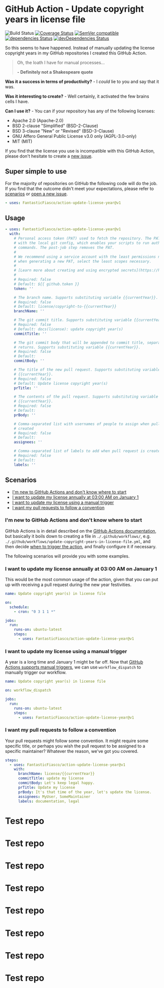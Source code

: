# GitHub Action - Update copyright years in license file

![Build Status](https://github.com/FantasticFiasco/action-update-license-year/workflows/CI/CD/badge.svg)
[![Coverage Status](https://coveralls.io/repos/github/FantasticFiasco/action-update-license-year/badge.svg?branch=master)](https://coveralls.io/github/FantasticFiasco/action-update-license-year?branch=master)
[![SemVer compatible](https://img.shields.io/badge/%E2%9C%85-SemVer%20compatible-blue)](https://semver.org/)
[![dependencies Status](https://david-dm.org/FantasticFiasco/action-update-license-year/status.svg)](https://david-dm.org/FantasticFiasco/action-update-license-year)
[![devDependencies Status](https://david-dm.org/FantasticFiasco/action-update-license-year/dev-status.svg)](https://david-dm.org/FantasticFiasco/action-update-license-year?type=dev)

So this seems to have happened. Instead of manually updating the license copyright years in my GitHub repositories I created this GitHub Action.

> Oh, the loath I have for manual processes...
>
> **- Definitely not a Shakespeare quote**

**Was it a success in terms of productivity?** - I *could* lie to you and say that it was.

**Was it interesting to create?** - Well certainly, it activated the few brains cells I have.

**Can I use it?** - You can if your repository has any of the following licenses:

- Apache 2.0 (Apache-2.0)
- BSD 2-clause "Simplified" (BSD-2-Clause)
- BSD 3-clause "New" or "Revised" (BSD-3-Clause)
- GNU Affero General Public License v3.0 only (AGPL-3.0-only)
- MIT (MIT)

If you find that the license you use is incompatible with this GitHub Action, please don't hesitate to create a [new issue](https://github.com/FantasticFiasco/action-update-license-year/issues/new/choose).

## Super simple to use

For the majority of repositories on GitHub the following code will do the job. If you find that the outcome didn't meet your expectations, please refer to [scenarios](#scenarios) or [open a new issue](https://github.com/FantasticFiasco/action-update-license-year/issues/new/choose).

```yaml
- uses: FantasticFiasco/action-update-license-year@v1
```

## Usage

<!-- start usage -->
```yaml
- uses: FantasticFiasco/action-update-license-year@v1
  with:
    # Personal access token (PAT) used to fetch the repository. The PAT is configured
    # with the local git config, which enables your scripts to run authenticated git
    # commands. The post-job step removes the PAT.
    #
    # We recommend using a service account with the least permissions necessary. Also
    # when generating a new PAT, select the least scopes necessary.
    #
    # [Learn more about creating and using encrypted secrets](https://help.github.com/en/actions/automating-your-workflow-with-github-actions/creating-and-using-encrypted-secrets)
    #
    # Required: false
    # Default: ${{ github.token }}
    token: ''

    # The branch name. Supports substituting variable {{currentYear}}.
    # Required: false
    # Default: license/copyright-to-{{currentYear}}
    branchName: ''

    # The git commit title. Supports substituting variable {{currentYear}}.
    # Required: false
    # Default: docs(license): update copyright year(s)
    commitTitle: ''

    # The git commit body that will be appended to commit title, separated by two line
    # returns. Supports substituting variable {{currentYear}}.
    # Required: false
    # Default:
    commitBody: ''

    # The title of the new pull request. Supports substituting variable
    # {{currentYear}}.
    # Required: false
    # Default: Update license copyright year(s)
    prTitle: ''

    # The contents of the pull request. Supports substituting variable
    # {{currentYear}}.
    # Required: false
    # Default:
    prBody: ''

    # Comma-separated list with usernames of people to assign when pull request is
    # created
    # Required: false
    # Default:
    assignees: ''

    # Comma-separated list of labels to add when pull request is created
    # Required: false
    # Default:
    labels: ''
```
<!-- end usage -->

## Scenarios

- [I'm new to GitHub Actions and don't know where to start](#Im-new-to-github-actions-and-dont-know-where-to-start)
- [I want to update my license annually at 03:00 AM on January 1](#i-want-to-update-my-license-annually-at-0300-am-on-january-1)
- [I want to update my license using a manual trigger](#i-want-to-update-my-license-using-a-manual-trigger)
- [I want my pull requests to follow a convention](#i-want-my-pull-requests-to-follow-a-convention)

### I'm new to GitHub Actions and don't know where to start

GitHub Actions is in detail described on the [GitHub Actions documentation](https://docs.github.com/en/actions), but basically it boils down to creating a file in `./.github/workflows/`, e.g. `./.github/workflows/update-copyright-years-in-license-file.yml`, and then decide [when to trigger the action](https://docs.github.com/en/actions/reference/events-that-trigger-workflows), and finally configure it if necessary.

The following scenarios will provide you with some examples.

### I want to update my license annually at 03:00 AM on January 1

This would be the most common usage of the action, given that you can put up with receiving a pull request during the new year festivities.

```yaml
name: Update copyright year(s) in license file

on:
  schedule:
    - cron: "0 3 1 1 *"

jobs:
  run:
    runs-on: ubuntu-latest
    steps:
      - uses: FantasticFiasco/action-update-license-year@v1
```

### I want to update my license using a manual trigger

A year is a long time and January 1 might be far off. Now that [GitHub Actions supports manual triggers](https://github.blog/changelog/2020-07-06-github-actions-manual-triggers-with-workflow_dispatch/), we can use `workflow_dispatch` to manually trigger our workflow.

```yaml
name: Update copyright year(s) in license file

on: workflow_dispatch

jobs:
  run:
    runs-on: ubuntu-latest
    steps:
      - uses: FantasticFiasco/action-update-license-year@v1
```

### I want my pull requests to follow a convention

Your pull requests might follow some convention. It might require some specific title, or perhaps you wish the pull request to be assigned to a specific maintainer? Whatever the reason, we've got you covered.

```yaml
steps:
  - uses: FantasticFiasco/action-update-license-year@v1
    with:
      branchName: license/{{currentYear}}
      commitTitle: update my license
      commitBody: Let's keep legal happy.
      prTitle: Update my license
      prBody: It's that time of the year, let's update the license.
      assignees: MyUser, SomeMaintainer
      labels: documentation, legal
```
# Test repo
# Test repo
# Test repo
# Test repo
# Test repo
# Test repo
# Test repo
# Test repo
